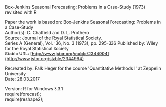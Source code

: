 Box-Jenkins Seasonal Forecasting: Problems in a Case-Study (1973) revisited with R

Paper the work is based on:
 Box-Jenkins Seasonal Forecasting: Problems in a Case-Study      
 Author(s): C. Chatfield and D. L. Prothero                      
 Source: Journal of the Royal Statistical Society.               
         Series A (General), Vol. 136, No. 3 (1973), pp. 295-336 
 Published by: Wiley for the Royal Statistical Society           
 Stable URL: [http://www.jstor.org/stable/2344994](http://www.jstor.org/stable/2344994)
                                                              
Recreated by: Falk Heger for the course 'Quantitative Methods I' at Zeppelin University     
 Date: 28.03.2017

Version: R for Windows 3.3.1      
 require(forecast);    
 require(reshape2);    